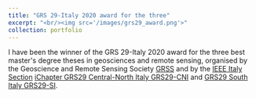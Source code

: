 ```yaml
---
title: "GRS 29-Italy 2020 award for the three"
excerpt: "<br/><img src='/images/grs29_award.png'>"
collection: portfolio
---
```



I have been the winner of the GRS 29-Italy 2020 award for the three best master's degree theses in geosciences and remote sensing, organised by the Geoscience and Remote Sensing Society [GRSS](http://www.grss-ieee.org/) and by the [IEEE Italy Section](http://sites.ieee.org/italy/) [iChapter GRS29 Central-North Italy GRS29-CNI](https://cispio.diet.uniroma1.it/marzano/ieee-grs/index.html) and [GRS29 South Italy GRS29-SI](http://ieee.uniparthenope.it/chapter/default.html).                    